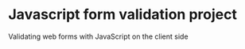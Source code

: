 <h1>Javascript form validation project</h1>
<p>Validating web forms with JavaScript on the client side</p>

